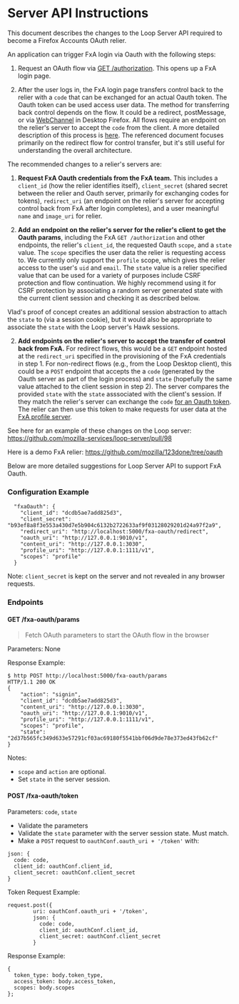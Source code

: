 # Server API Instructions

This document describes the changes to the Loop Server API required to become a Firefox Accounts OAuth relier. 

An application can trigger FxA login via Oauth with the following steps:

1) Request an OAuth flow via [GET /authorization](https://github.com/mozilla/fxa-oauth-server/blob/master/docs/api.md#get-v1authorization). This opens up a FxA login page.

2) After the user logs in, the FxA login page transfers control back to the relier with a `code` that can be exchanged for an actual Oauth token. The Oauth token can be used access user data. The method for transferring back control depends on the flow. It could be a redirect, postMessage, or via [WebChannel](https://developer.mozilla.org/en-US/docs/Mozilla/JavaScript_code_modules/WebChannel.jsm) in Desktop Firefox. All flows require an endpoint on the relier's server to accept the `code` from the client. A more detailed description of this process is [here](https://github.com/mozilla/fxa-oauth-server/wiki/oauth-design). The referenced document focuses primarily on the redirect flow for control transfer, but it's still useful for understanding the overall architecture.

The recommended changes to a relier's servers are:

1) **Request FxA Oauth credentials from the FxA team.** This includes a `client_id` (how the relier identifies itself), `client_secret` (shared secret between the relier and Oauth server, primarily for exchanging codes for tokens), `redirect_uri` (an endpoint on the relier's server for accepting control back from FxA after login completes), and a user meaningful `name` and `image_uri` for relier. 

2) **Add an endpoint on the relier's server for the relier's client to get the Oauth params**, including the FxA `GET /authorization` and other endpoints, the relier's `client_id`, the requested Oauth `scope`, and a `state` value. The `scope` specifies the user data the relier is requesting access to. We currently only support the `profile` scope, which gives the relier access to the user's `uid` and `email`. The `state` value is a relier specified value that can be used for a variety of purposes include CSRF protection and flow continuation. We highly recommend using it for CSRF protection by associating a random server generated state with the current client session and checking it as described below.

Vlad's proof of concept creates an additional session abstraction to attach the `state` to (via a session cookie), but it would also be appropriate to associate the `state` with the Loop server's Hawk sessions. 

2) **Add endpoints on the relier's server to accept the transfer of control back from FxA.** For redirect flows, this would be a `GET` endpoint hosted at the `redirect_uri` specified in the provisioning of the FxA credentials in step 1. For non-redirect flows (e.g., from the Loop Desktop client), this could be a `POST` endpoint that accepts the a `code` (generated by the Oauth server as part of the login process) and `state` (hopefully the same value attached to the client session in step 2). The server compares the provided `state` with the `state` asssociated with the client's session. If they match the relier's server can exchange the `code` [for an Oauth token](https://github.com/mozilla/fxa-oauth-server/blob/master/docs/api.md#post-v1token). The relier can then use this token to make requests for user data at the [FxA profile server](https://github.com/mozilla/fxa-profile-server/blob/master/docs/API.md). 

See here for an example of these changes on the Loop server: https://github.com/mozilla-services/loop-server/pull/98

Here is a demo FxA relier: https://github.com/mozilla/123done/tree/oauth

Below are more detailed suggestions for Loop Server API to support FxA Oauth. 

### Configuration Example
```
  "fxaOauth": {
    "client_id": "dcdb5ae7add825d3",
    "client_secret": "b93ef8a8f3e553a430d7e5b904c6132b2722633af9f03128029201d24a97f2a9",
    "redirect_uri": "http://localhost:5000/fxa-oauth/redirect",
    "oauth_uri": "http://127.0.0.1:9010/v1",
    "content_uri": "http://127.0.0.1:3030",
    "profile_uri": "http://127.0.0.1:1111/v1",
    "scopes": "profile"
  }
```

Note: `client_secret` is kept on the server and not revealed in any browser requests.

### Endpoints

#### GET /fxa-oauth/params
> Fetch OAuth parameters to start the OAuth flow in the browser

Parameters: None

Response Example:
```
$ http POST http://localhost:5000/fxa-oauth/params
HTTP/1.1 200 OK
{
    "action": "signin",
    "client_id": "dcdb5ae7add825d3",
    "content_uri": "http://127.0.0.1:3030",
    "oauth_uri": "http://127.0.0.1:9010/v1",
    "profile_uri": "http://127.0.0.1:1111/v1",
    "scopes": "profile",
    "state": "2d37b565fc349d633e57291cf03ac69180f5541bbf06d9de78e373ed43fb62cf"
}
```

Notes:
* `scope` and `action` are optional.
* Set `state` in the server session.

#### POST /fxa-oauth/token

Parameters: `code`, `state`

* Validate the parameters
* Validate the `state` parameter with the server session state. Must match.
* Make a `POST` request to `oauthConf.oauth_uri + '/token'` with:
```
json: {
  code: code,
  client_id: oauthConf.client_id,
  client_secret: oauthConf.client_secret
}
```

Token Request Example:
```
request.post({
        uri: oauthConf.oauth_uri + '/token',
        json: {
          code: code,
          client_id: oauthConf.client_id,
          client_secret: oauthConf.client_secret
        }
```

Response Example:
```
{
  token_type: body.token_type,
  access_token: body.access_token,
  scopes: body.scopes
};
```
